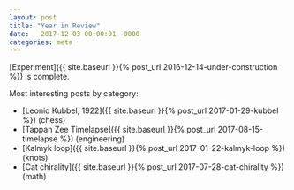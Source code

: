 ```yaml
---
layout: post
title: "Year in Review"
date:   2017-12-03 00:00:01 -0000
categories: meta
---
```


[Experiment]({{ site.baseurl }}{% post_url 2016-12-14-under-construction %}) is complete.

<!--more-->
Most interesting posts by category:

* [Leonid Kubbel, 1922]({{ site.baseurl }}{% post_url 2017-01-29-kubbel %}) (chess)
* [Tappan Zee Timelapse]({{ site.baseurl }}{% post_url 2017-08-15-timelapse %}) (engineering)
* [Kalmyk loop]({{ site.baseurl }}{% post_url 2017-01-22-kalmyk-loop %}) (knots)
* [Cat chirality]({{ site.baseurl }}{% post_url 2017-07-28-cat-chirality %}) (math)
